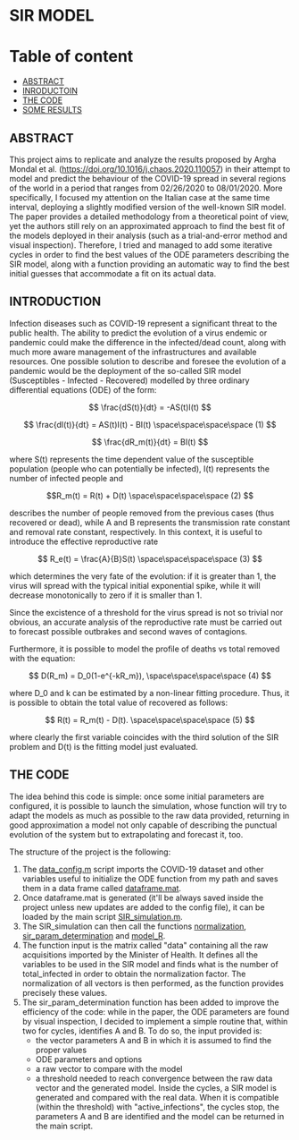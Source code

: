 # SIR MODEL

# Table of content
* [ABSTRACT](#ABSTRACT)
* [INRODUCTOIN](#INTRODUCTION)
* [THE CODE](#THE-CODE)
* [SOME RESULTS](#SOME-RESULTS)


## ABSTRACT

This project aims to replicate and analyze the results proposed by Argha Mondal et al. (https://doi.org/10.1016/j.chaos.2020.110057) in their attempt to model and predict the behaviour of the COVID-19 spread in several regions of the world in a period that ranges from 02/26/2020 to 08/01/2020. 
More specifically, I focused my attention on the Italian case at the same time interval, deploying a slightly modified version of the well-known SIR model. 
The paper provides a detailed methodology from a theoretical point of view, yet the authors still rely on an approximated approach to find the best fit of the models deployed in their analysis (such as a trial-and-error method and visual inspection). 
Therefore, I tried and managed to add some iterative cycles in order to find the best values of the ODE parameters describing the SIR model, along with a function providing an automatic way to find the best initial guesses that accommodate a fit on its actual data. 

## INTRODUCTION

Infection diseases such as COVID-19 represent a significant threat to the public health. The ability to predict the evolution of a virus endemic or pandemic could make the difference in the infected/dead count, along with much more aware management of the infrastructures and available resources.
One possible solution to describe and foresee the evolution of a pandemic would be the deployment of the so-called SIR model (Susceptibles - Infected - Recovered) modelled by three ordinary differential equations (ODE) of the form:

$$ \frac{dS(t)}{dt} = -AS(t)I(t) $$

$$ \frac{dI(t)}{dt} = AS(t)I(t) - BI(t) \space\space\space\space (1) $$

$$ \frac{dR_m(t)}{dt} = BI(t) $$

where S(t) represents the time dependent value of the susceptible population (people who can potentially be infected), I(t) represents the number of infected people and 

$$R_m(t) = R(t) + D(t) \space\space\space\space (2) $$ 

describes the number of people removed from the previous cases (thus recovered or dead), while A and B represents the transmission rate constant and removal rate constant, respectively.
In this context, it is useful to introduce the effective reproductive rate

$$ R_e(t) = \frac{A}{B}S(t) \space\space\space\space (3) $$

which determines the very fate of the evolution: if it is greater than 1, the virus will spread with the typical initial exponential spike, while it will decrease monotonically to zero if it is smaller than 1.

Since the excistence of a threshold for the virus spread is not so trivial nor obvious, an accurate analysis of the reproductive rate must be carried out to forecast possible outbrakes and second waves of contagions. 

Furthermore, it is possible to model the profile of deaths vs total removed with the equation:

$$ D(R_m) = D_0(1-e^{-kR_m}), \space\space\space\space (4) $$

where D_0 and k can be estimated by a non-linear fitting procedure. Thus, it is possible to obtain the total value of recovered as follows:

$$ R(t) = R_m(t) - D(t). \space\space\space\space (5) $$

where clearly the first variable coincides with the third solution of the SIR problem and D(t) is the fitting model just evaluated.

## THE CODE

The idea behind this code is simple: once some initial parameters are configured, it is possible to launch the simulation, whose function will try to adapt the models as much as possible to the raw data provided, returning in good approximation a model not only capable of describing the punctual evolution of the system but to extrapolating and forecast it, too.

The structure of the project is the following:

1. The [data_config.m](https://github.com/EvansPer/SIR_MODEL/blob/main/data_config.m) script imports the COVID-19 dataset and other variables useful to initialize the ODE function from my path and saves them in a data frame called [dataframe.mat](https://github.com/EvansPer/SIR_MODEL/blob/main/dataframe.m). 
2. Once dataframe.mat is generated (it'll be always saved inside the project unless new updates are added to the config file), it can be loaded by the main script [SIR_simulation.m](https://github.com/EvansPer/SIR_MODEL/blob/main/SIR_simulation.m).
3. The SIR_simulation can then call the functions [normalization](https://github.com/EvansPer/SIR_MODEL/blob/main/FUNCTIONS/normalization.m), [sir_param_determination](https://github.com/EvansPer/SIR_MODEL/blob/main/FUNCTIONS/sir_param_determination.m) and [model_R](https://github.com/EvansPer/SIR_MODEL/blob/main/SFUNCTIONS/model_R.m).
4. The function input is the matrix called "data" containing all the raw acquisitions imported by the Minister of Health. It defines all the variables to be used in the SIR model and finds what is the number of total_infected in order to obtain the normalization factor. The normalization of all vectors is then performed, as the function provides precisely these values. 
5. The sir_param_determination function has been added to improve the efficiency of the code: while in the paper, the ODE parameters are found by visual inspection, I decided to implement a simple routine that, within two for cycles, identifies A and B.
To do so, the input provided is:
    - the vector parameters A and B in which it is assumed to find the proper values
    - ODE parameters and options
    - a raw vector to compare with the model
    - a threshold needed to reach convergence between the raw data vector and the generated model.
Inside the cycles, a SIR model is generated and compared with the real data. When it is compatible (within the threshold) with "active_infections", the cycles stop, the parameters A and B are identified and the model can be returned in the main script.



